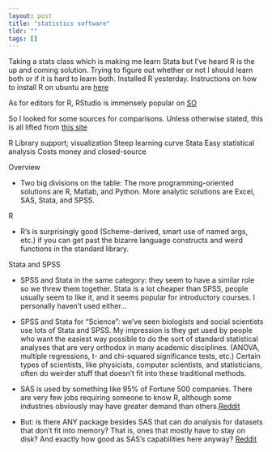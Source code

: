 ```yaml
---
layout: post
title: "statistics software"
tldr: ""
tags: []
---
```


[linux-r]: http://cran.r-project.org/bin/linux/ubuntu/README
[SO]: http://stackoverflow.com/questions/1097367/what-ides-are-available-for-r-in-linux
[overview]: http://brenocon.com/blog/2009/02/comparison-of-data-analysis-packages-r-matlab-scipy-excel-sas-spss-stata/
[2]: http://www.reddit.com/r/programming/comments/7fg6i/why_are_sasstata_the_default_statistical_tools/?sort=top

Taking a stats class which is making me learn Stata but I've heard R is the up and coming solution. Trying to figure out whether or not I should learn both or if it is hard to learn both. Installed R yesterday. Instructions on how to install R on ubuntu are [here][linux-r]

As for editors for R, RStudio is immensely popular on [SO][SO]

So I looked for some sources for comparisons.  Unless otherwise stated, this is all lifted from [this site][overview]

R       Library support; visualization  Steep learning curve
Stata   Easy statistical analysis       Costs money and closed-source  

Overview
* Two big divisions on the table: The more programming-oriented solutions are R, Matlab, and Python. More analytic solutions are Excel, SAS, Stata, and SPSS. 

R
* R’s is surprisingly good (Scheme-derived, smart use of named args, etc.) if you can get past the bizarre language constructs and weird functions in the standard library.

Stata and SPSS
* SPSS and Stata in the same category: they seem to have a similar role so we threw them together.  Stata is a lot cheaper than SPSS, people usually seem to like it, and it seems popular for introductory courses.  I personally haven’t used either…
* SPSS and Stata for “Science”: we’ve seen biologists and social scientists use lots of Stata and SPSS.  My impression is they get used by people who want the easiest way possible to do the sort of standard statistical analyses that are very orthodox in many academic disciplines.  (ANOVA, multiple regressions, t- and chi-squared significance tests, etc.)  Certain types of scientists, like physicists, computer scientists, and statisticians, often do weirder stuff that doesn’t fit into these traditional methods.


* SAS is used by something like 95% of Fortune 500 companies. There are very few jobs requiring someone to know R, although some industries obviously may have greater demand than others.[Reddit][2]
* But: is there ANY package besides SAS that can do analysis for datasets that don’t fit into memory?  That is, ones that mostly have to stay on disk?  And exactly how good as SAS’s capabilities here anyway? [Reddit][2]
